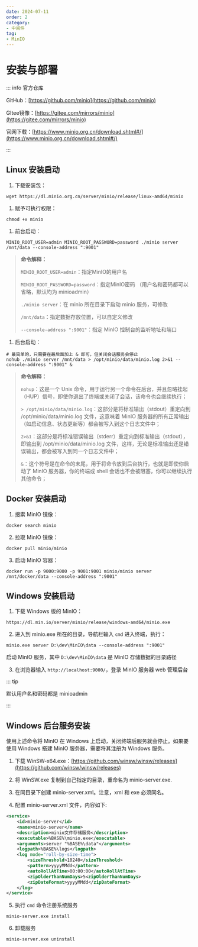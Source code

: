 ```yaml
---
date: 2024-07-11
order: 2
category:
- 中间件
tag:
- MinIO
---
```


# 安装与部署

::: info 官方仓库

GitHub：[https://github.com/minio](https://github.com/minio)

GItee镜像：[https://gitee.com/mirrors/minio](https://gitee.com/mirrors/minio)

官网下载：[https://www.minio.org.cn/download.shtml#/](https://www.minio.org.cn/download.shtml#/)

:::

## Linux 安装启动

1. 下载安装包：

```shell
wget https://dl.minio.org.cn/server/minio/release/linux-amd64/minio
```

1. 赋予可执行权限：

```shell
chmod +x minio
```

1. 前台启动：

```shell
MINIO_ROOT_USER=admin MINIO_ROOT_PASSWORD=password ./minio server /mnt/data --console-address ":9001"
```

> **命令解释：**
> 
> `MINIO_ROOT_USER=admin`：指定MinIO的用户名
> 
> `MINIO_ROOT_PASSWORD=password`：指定MinIO密码
> （用户名和密码都可以省略，默认均为 minioadmin）
>
> `./minio server`：在 minio 所在目录下启动 minio 服务，可修改
>
> `/mnt/data`：指定数据存放位置，可以自定义修改
>
> `--console-address ":9001"`：指定 MinIO 控制台的监听地址和端口

1. 后台启动：

```shell
# 最简单的，只需要在最后面加上 & 即可，但关闭会话服务会停止
nohub ./minio server /mnt/data > /opt/minio/data/minio.log 2>&1 --console-address ":9001" &
```

> **命令解释：**
> 
> `nohup`：这是一个 Unix 命令，用于运行另一个命令在后台，并且忽略挂起（HUP）信号，即使你退出了终端或关闭了会话，该命令也会继续执行；
>
> `> /opt/minio/data/minio.log`：这部分是将标准输出（stdout）重定向到 /opt/minio/data/minio.log 文件，这意味着 MinIO 服务器的所有正常输出（如启动信息、状态更新等）都会被写入到这个日志文件中；
>
> `2>&1`：这部分是将标准错误输出（stderr）重定向到标准输出（stdout），即输出到 /opt/minio/data/minio.log 文件，这样，无论是标准输出还是错误输出，都会被写入到同一个日志文件中；
>
> `&`：这个符号是在命令的末尾，用于将命令放到后台执行，也就是即使你启动了 MinIO 服务器，你的终端或 shell 会话也不会被阻塞，你可以继续执行其他命令；

## Docker 安装启动

1. 搜索 MinIO 镜像：

```shell
docker search minio
```

2. 拉取 MinIO 镜像：

```shell
docker pull minio/minio
```

3. 启动 MinIO 容器：

```shell
docker run -p 9000:9000 -p 9001:9001 minio/minio server /mnt/docker/data --console-address ":9001"
```

## Windows 安装启动

1. 下载 Windows 版的 MinIO：

```shell
https://dl.min.io/server/minio/release/windows-amd64/minio.exe
```

2. 进入到 minio.exe 所在的目录，导航栏输入 `cmd` 进入终端，执行：

```shell
minio.exe server D:\dev\MinIO\data --console-address ":9001"
```

启动 MinIO 服务，其中 `D:\dev\MinIO\data` 是 MinIO 存储数据的目录路径

3. 在浏览器输入 `http://localhost:9000/`，登录 MinIO 服务器 web 管理后台

::: tip 

默认用户名和密码都是 minioadmin

:::

## Windows 后台服务安装

使用上述命令将 MinIO 在 Windows 上启动，关闭终端后服务就会停止。如果要使用 Windows 搭建 MinIO 服务器，需要将其注册为 Windows 服务。

1. 下载 WinSW-x64.exe：[https://github.com/winsw/winsw/releases](https://github.com/winsw/winsw/releases)

2. 将 WinSW.exe 复制到自己指定的目录，重命名为 minio-server.exe.

3. 在同目录下创建 minio-server.xml。注意，xml 和 exe 必须同名。

4. 配置 minio-server.xml 文件，内容如下:

```xml
<service>
    <id>minio-server</id>
    <name>minio-server</name>
    <description>minio文件存储服务</description>
    <executable>%BASE%\minio.exe</executable>
    <arguments>server "%BASE%\data"</arguments>
    <logpath>%BASE%\logs</logpath>
    <log mode="roll-by-size-time">
        <sizeThreshold>10240</sizeThreshold>
        <pattern>yyyyMMdd</pattern>
        <autoRollAtTime>00:00:00</autoRollAtTime>
        <zipOlderThanNumDays>5<zipOlderThanNumDays>
        <zipDateFormat>yyyyMMdd</zipDateFormat>
    </log>
</service>
```

5. 执行 `cmd` 命令注册系统服务

```shell
minio-server.exe install
```

6. 卸载服务

```shell
minio-server.exe uninstall
```
